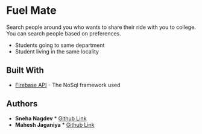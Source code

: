 # Fuel Mate

Search people around you who wants to share their ride with you to college. You can search people based on preferences.

 - Students going to same department
 - Student living in the same locality



## Built With

  

* [Firebase API](http://www.dropwizard.io/1.0.2/docs/) - The NoSql framework used


## Authors

  

* **Sneha Nagdev** * [Github Link](https://github.com/sneha-nagdev03)
* **Mahesh Jaganiya** * [Github Link](https://github.com/jagzmz)

